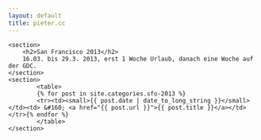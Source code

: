 ```yaml
---
layout: default
title: pieter.cc
---
```


<div id="content">

	<section>
		<h2>San Francisco 2013</h2>
		16.03. bis 29.3. 2013, erst 1 Woche Urlaub, danach eine Woche auf der GDC.
	</section>
	<section>
			<table>
			{% for post in site.categories.sfo-2013 %}
			<tr><td><small>{{ post.date | date_to_long_string }}</small></td><td> &#160; <a href="{{ post.url }}">{{ post.title }}</a></td></tr>{% endfor %}
			</table>
	</section>
</div>